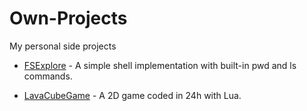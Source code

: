 # Own-Projects
My personal side projects

- [FSExplore](https://github.com/IsaiahRobinsonGit/File-System-Explore) - A simple shell implementation with built-in pwd and ls commands.
  
- [LavaCubeGame](https://github.com/isaiahrbs/Lava-Cube-Game/tree/main) - A 2D game coded in 24h with Lua.

